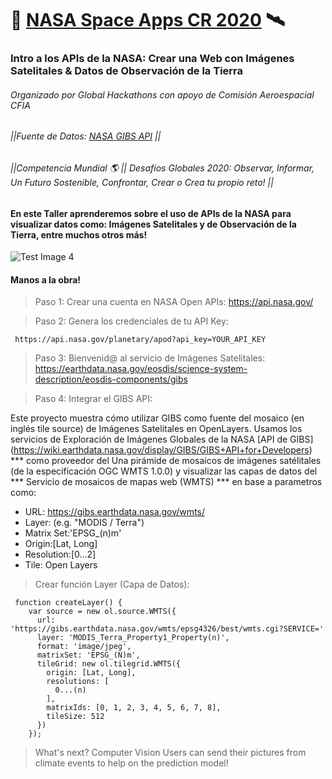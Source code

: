 # 🤖 [NASA Space Apps CR 2020](https://nasaspaceappscr.globalhackathons.co/) 🛰️ 
### Intro a los APIs de la NASA: Crear una Web con Imágenes Satelitales & Datos de Observación de la Tierra
###### Organizado por Global Hackathons con apoyo de Comisión Aeroespacial CFIA
###### ||Fuente de Datos: [NASA GIBS API](https://wiki.earthdata.nasa.gov/display/GIBS/GIBS+API+for+Developers) ||
###### ||Competencia Mundial 🌎 || Desafíos Globales 2020: Observar, Informar, Un Futuro Sostenible, Confrontar, Crear o Crea tu propio reto! ||

#### En este Taller aprenderemos sobre el uso de APIs de la NASA para visualizar datos como: Imágenes Satelitales y de Observación de la Tierra, entre muchos otros más! 

![Test Image 4](https://i.ibb.co/x7WMPDn/Screen-Shot-2020-07-31-at-04-04-22.png)

#### Manos a la obra!

> Paso 1: Crear una cuenta en NASA Open APIs: https://api.nasa.gov/

> Paso 2: Genera los credenciales de tu API Key:

```
 https://api.nasa.gov/planetary/apod?api_key=YOUR_API_KEY
```

> Paso 3: Bienvenid@ al servicio de Imágenes Satelitales:
https://earthdata.nasa.gov/eosdis/science-system-description/eosdis-components/gibs

> Paso 4: Integrar el GIBS API:

Este proyecto muestra cómo utilizar GIBS como fuente del mosaico  (en inglés tile source) de Imágenes Satelitales en OpenLayers. 
Usamos los servicios de Exploración de Imágenes Globales de la NASA [API de GIBS] (https://wiki.earthdata.nasa.gov/display/GIBS/GIBS+API+for+Developers) *** como proveedor del Una pirámide de mosaicos de imágenes satélitales (de la especificación OGC WMTS 1.0.0) y visualizar las capas de datos del *** Servicio de mosaicos de mapas web (WMTS) *** en base a parametros como:

- URL: https://gibs.earthdata.nasa.gov/wmts/
- Layer: (e.g. "MODIS / Terra")
- Matrix Set:'EPSG_(n)m'
- Origin:[Lat, Long]
- Resolution:[0...2]
- Tile: Open Layers

> Crear función Layer (Capa de Datos):

```
 function createLayer() {
    var source = new ol.source.WMTS({
      url: 'https://gibs.earthdata.nasa.gov/wmts/epsg4326/best/wmts.cgi?SERVICE='
      layer: 'MODIS_Terra_Property1_Property(n)',
      format: 'image/jpeg',
      matrixSet: 'EPSG_(N)m',
      tileGrid: new ol.tilegrid.WMTS({
        origin: [Lat, Long],
        resolutions: [
          0...(n)
        ],
        matrixIds: [0, 1, 2, 3, 4, 5, 6, 7, 8],
        tileSize: 512
      })
    });
```



> What's next? Computer Vision 
Users can send their pictures from climate events to help on the prediction model! 

